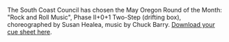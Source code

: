 The South Coast Council has chosen the May Oregon Round of the Month:  "Rock and Roll Music", Phase II+0+1 Two-Step (drifting box), choreographed by Susan Healea, music by Chuck Barry.
[Download your cue sheet here](https://www.roundalab.org/CuesheetsDL2/Rock%20and%20Roll%20Music%2C%20Healea%2C%20Susan__2%2B0%2B1.pdf).

